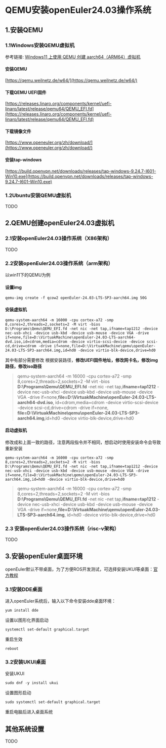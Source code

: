 # QEMU安装openEuler24.03操作系统

## 1.安装QEMU

### 1.1Windows安装QEMU虚拟机

参考链接: [Windows11 上使用 QEMU 创建 aarch64（ARM64）虚拟机](https://blog.csdn.net/baidu_25117757/article/details/128302530)

#### 安装QEMU

[https://qemu.weilnetz.de/w64/](https://qemu.weilnetz.de/w64/)

#### 下载QEMU UEFI固件

[https://releases.linaro.org/components/kernel/uefi-linaro/latest/release/qemu64/QEMU_EFI.fd](https://releases.linaro.org/components/kernel/uefi-linaro/latest/release/qemu64/QEMU_EFI.fd)

#### 下载镜像文件

[https://www.openeuler.org/zh/download/](https://www.openeuler.org/zh/download/)

#### 安装tap-windows

[https://build.openvpn.net/downloads/releases/tap-windows-9.24.7-I601-Win10.exe](https://build.openvpn.net/downloads/releases/tap-windows-9.24.7-I601-Win10.exe)

### 1.2Ubuntu安装QEMU虚拟机

TODO



## 2.QEMU创建openEuler24.03虚拟机

### 2.1安装openEuler24.03操作系统（X86架构）

TODO



### 2.2安装openEuler24.03操作系统（arm架构）

以win11下的QEMU为例

#### 设置img

```
qemu-img create -f qcow2 openEuler-24.03-LTS-SP3-aarch64.img 50G
```

#### 安装虚拟机

```
qemu-system-aarch64 -m 16000 -cpu cortex-a72 -smp 8,cores=2,threads=2,sockets=2 -M virt -bios D:\Programs\Qemu\QEMU_EFI.fd -net nic -net tap,ifname=tap1212 -device nec-usb-xhci -device usb-kbd -device usb-mouse -device VGA -drive if=none,file=D:\VirtuakMachine\openEuler-24.03-LTS-aarch64-dvd.iso,id=cdrom,media=cdrom -device virtio-scsi-device -device scsi-cd,drive=cdrom -drive if=none,file=D:\VirtuakMachine\qemu\openEuler-24.03-LTS-SP3-aarch64.img,id=hd0 -device virtio-blk-device,drive=hd0
```

其中有部分需要修改
根据安装路径，**修改UEFI固件地址，修改网卡名，修改img路径，修改iso路径**

>qemu-system-aarch64 -m 16000 -cpu cortex-a72 -smp 8,cores=2,threads=2,sockets=2 -M virt -bios 
>**D:\Programs\Qemu\QEMU_EFI.fd** -net nic -net tap,**ifname=tap1212** -device nec-usb-xhci -device usb-kbd 
>-device usb-mouse -device VGA -drive if=none,**file=D:\VirtuakMachine\openEuler-24.03-LTS-aarch64-dvd.iso**,
>id=cdrom,media=cdrom -device virtio-scsi-device -device scsi-cd,drive=cdrom -drive if=none,
>**file=D:\VirtuakMachine\qemu\openEuler-24.03-LTS-SP3-aarch64.img**,id=hd0 -device virtio-blk-device,drive=hd0

#### 启动虚拟机

修改成和上面一致的路径，注意两段指令并不相同，想启动时使用安装命令会导致重新安装

```
qemu-system-aarch64 -m 16000 -cpu cortex-a72 -smp 8,cores=2,threads=2,sockets=2 -M virt -bios D:\Programs\Qemu\QEMU_EFI.fd -net nic -net tap,ifname=tap1212 -device nec-usb-xhci -device usb-kbd -device usb-mouse -device VGA -drive if=none,file=D:\VirtuakMachine\qemu\openEuler-24.03-LTS-SP3-aarch64.img,id=hd0 -device virtio-blk-device,drive=hd0
```

>qemu-system-aarch64 -m 16000 -cpu cortex-a72 -smp 8,cores=2,threads=2,sockets=2 -M virt -bios 
>**D:\Programs\Qemu\QEMU_EFI.fd** -net nic -net tap,**ifname=tap1212** -device nec-usb-xhci -device usb-kbd 
>-device usb-mouse -device VGA -drive if=none,**file=D:\VirtuakMachine\qemu\openEuler-24.03-LTS-SP3-aarch64.img**,
>id=hd0 -device virtio-blk-device,drive=hd0

### 2.3 安装openEuler24.03操作系统（risc-v架构）

TODO



## 3.安装openEuler桌面环境

openEuler默认不带桌面，为了方便ROS开发测试，可选择安装UKUI等桌面：[官方教程](https://docs.openeuler.org/zh/docs/24.03_LTS/docs/desktop/%E5%AE%89%E8%A3%85UKUI.html#)

### 3.1安装DDE桌面

进入openEuler系统后，输入以下命令安装dde桌面环境：

```
yum install dde
```

设置以图形化界面启动

```
systemctl set-default graphical.target
```

重启生效

```
reboot
```

### 3.2安装UKUI桌面

安装UKUI

```
sudo dnf -y install ukui
```

设置图形启动

```
sudo systemctl set-default graphical.target
```

重启电脑后进入桌面系统

## 其他系统设置

TODO
